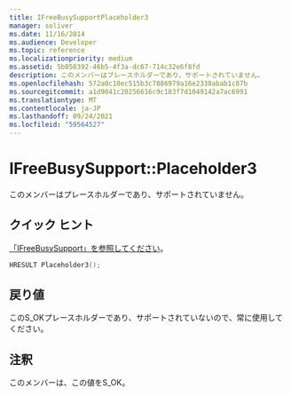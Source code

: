 ```yaml
---
title: IFreeBusySupportPlaceholder3
manager: soliver
ms.date: 11/16/2014
ms.audience: Developer
ms.topic: reference
ms.localizationpriority: medium
ms.assetid: 5b050392-46b5-4f3a-dc67-714c32e6f8fd
description: このメンバーはプレースホルダーであり、サポートされていません。
ms.openlocfilehash: 572a0c10ec515b3c7886979a16e2338abab1c87b
ms.sourcegitcommit: a1d9041c20256616c9c183f7d1049142a7ac6991
ms.translationtype: MT
ms.contentlocale: ja-JP
ms.lasthandoff: 09/24/2021
ms.locfileid: "59564527"
---
```

# <a name="ifreebusysupportplaceholder3"></a>IFreeBusySupport::Placeholder3

このメンバーはプレースホルダーであり、サポートされていません。
  
## <a name="quick-info"></a>クイック ヒント

[「IFreeBusySupport」を参照してください](ifreebusysupport.md)。
  
```cpp
HRESULT Placeholder3();
```

## <a name="return-values"></a>戻り値

このS_OKプレースホルダーであり、サポートされていないので、常に使用してください。
  
## <a name="remarks"></a>注釈

このメンバーは、この値をS_OK。
  


